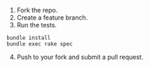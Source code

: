 1. Fork the repo.
2. Create a feature branch.
3. Run the tests.

  ```
  bundle install
  bundle exec rake spec
  ```

4. Push to your fork and submit a pull request.
